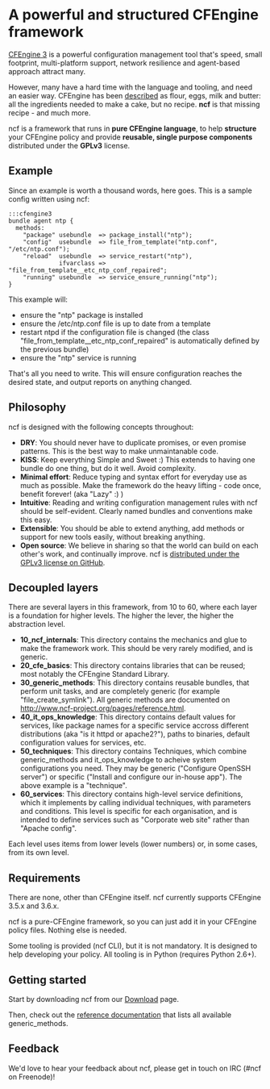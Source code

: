 # A powerful and structured CFEngine framework

[CFEngine 3](http://www.cfengine.com) is a powerful configuration management tool that's speed, small footprint, multi-platform support, network resilience and agent-based approach attract many.

However, many have a hard time with the language and tooling, and need an easier way. CFEngine has been [described](https://digitalelf.net/2013/04/a-case-study-in-cfengine-layout/) as flour, eggs, milk and butter: all the ingredients needed to make a cake, but no recipe. __ncf__ is that missing recipe - and much more.

ncf is a framework that runs in __pure CFEngine language__, to help __structure__ your CFEngine policy and provide __reusable, single purpose components__ distributed under the __GPLv3__ license.

## Example

Since an example is worth a thousand words, here goes. This is a sample config written using ncf:

    :::cfengine3
    bundle agent ntp {
      methods:
        "package" usebundle  => package_install("ntp");
        "config"  usebundle  => file_from_template("ntp.conf", "/etc/ntp.conf");
        "reload"  usebundle  => service_restart("ntp"),
                  ifvarclass => "file_from_template__etc_ntp_conf_repaired";
        "running" usebundle  => service_ensure_running("ntp");
    }

This example will:

  - ensure the "ntp" package is installed
  - ensure the /etc/ntp.conf file is up to date from a template
  - restart ntpd if the configuration file is changed (the class "file_from_template__etc_ntp_conf_repaired" is automatically defined by the previous bundle)
  - ensure the "ntp" service is running

That's all you need to write. This will ensure configuration reaches the desired state, and output reports on anything changed.

## Philosophy

ncf is designed with the following concepts throughout:

  - __DRY__: You should never have to duplicate promises, or even promise patterns. This is the best way to make unmaintanable code.
  - __KISS__: Keep everything Simple and Sweet :) This extends to having one bundle do one thing, but do it well. Avoid complexity.
  - __Minimal effort__: Reduce typing and syntax effort for everyday use as much as possible. Make the framework do the heavy lifting - code once, benefit forever! (aka "Lazy" :) )
  - __Intuitive__: Reading and writing configuration management rules with ncf should be self-evident. Clearly named bundles and conventions make this easy.
  - __Extensible__: You should be able to extend anything, add methods or support for new tools easily, without breaking anything.
  - __Open source__: We believe in sharing so that the world can build on each other's work, and continually improve. ncf is [distributed under the GPLv3 license on GitHub](https://github.com/normation/ncf/).

## Decoupled layers

There are several layers in this framework, from 10 to 60, where each layer is a foundation for higher levels. The higher the lever, the higher the abstraction level.

  - __10_ncf_internals__: This directory contains the mechanics and glue to make the framework work. This should be very rarely modified, and is generic.
  - __20_cfe_basics__: This directory contains libraries that can be reused; most notably the CFEngine Standard Library.
  - __30_generic_methods__: This directory contains reusable bundles, that perform unit tasks, and are completely generic (for example "file_create_symlink"). All generic methods are documented on http://www.ncf-project.org/pages/reference.html.
  - __40_it_ops_knowledge__: This directory contains default values for services, like package names for a specific service accross different distributions (aka "is it httpd or apache2?"), paths to binaries, default configuration values for services, etc.
  - __50_techniques__: This directory contains Techniques, which combine generic_methods and it_ops_knowledge to acheive system configurations you need. They may be generic ("Configure OpenSSH server") or specific ("Install and configure our in-house app"). The above example is a "technique".
  - __60_services__: This directory contains high-level service definitions, which it implements by calling individual techniques, with parameters and conditions. This level is specific for each organisation, and is intended to define services such as "Corporate web site" rather than "Apache config".

Each level uses items from lower levels (lower numbers) or, in some cases, from its own level.

## Requirements

There are none, other than CFEngine itself. ncf currently supports CFEngine 3.5.x and 3.6.x.

ncf is a pure-CFEngine framework, so you can just add it in your CFEngine policy files. Nothing else is needed.

Some tooling is provided (ncf CLI), but it is not mandatory. It is designed to help developing your policy. All tooling is in Python (requires Python 2.6+).

## Getting started

Start by downloading ncf from our [Download](http://www.ncf.io/pages/download.html) page.

Then, check out the [reference documentation](http://www.ncf.io/pages/reference.html) that lists all available generic_methods.

## Feedback

We'd love to hear your feedback about ncf, please get in touch on IRC (#ncf on Freenode)!
